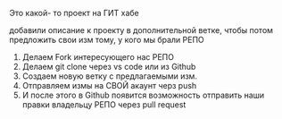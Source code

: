 Это какой- то проект на ГИТ хабе


добавили описание к проекту в дополнительной ветке, чтобы потом предложить свои изм тому, у кого мы брали РЕПО

1. Делаем Fork интересующего нас РЕПО
2. Делаем git clone через vs code или из Github
3. Создаем новую ветку с предлагаемыми изм.
4. Отправляем измы на СВОЙ акаунт черз push
5. И после этого в Github появится возможность отправить наши правки владельцу РЕПО через pull request